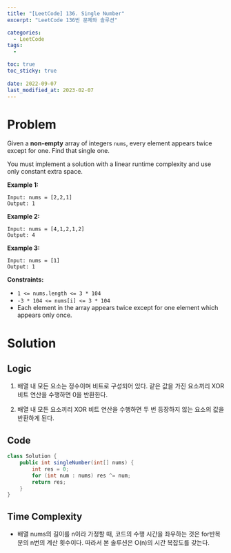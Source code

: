 ```yaml
---
title: "[LeetCode] 136. Single Number"
excerpt: "LeetCode 136번 문제와 솔루션"

categories:
  - LeetCode
tags:
  - 

toc: true
toc_sticky: true
 
date: 2022-09-07
last_modified_at: 2023-02-07
---
```

# **Problem**
Given a **non-empty** array of integers `nums`, every element appears twice except for one. Find that single one.

You must implement a solution with a linear runtime complexity and use only constant extra space.

**Example 1:**
```
Input: nums = [2,2,1]
Output: 1
```
**Example 2:**
```
Input: nums = [4,1,2,1,2]
Output: 4
```
**Example 3:**
```
Input: nums = [1]
Output: 1
```
**Constraints:**
- `1 <= nums.length <= 3 * 104`
- `-3 * 104 <= nums[i] <= 3 * 104`
- Each element in the array appears twice except for one element which appears only once.

# **Solution**
## **Logic**
1. 배열 내 모든 요소는 정수이며 비트로 구성되어 있다. 같은 값을 가진 요소끼리 XOR 비트 연산을 수행하면 0을 반환한다.

2. 배열 내 모든 요소끼리 XOR 비트 연산을 수행하면 두 번 등장하지 않는 요소의 값을 반환하게 된다.
## **Code**
```java
class Solution {
    public int singleNumber(int[] nums) {
        int res = 0;
        for (int num : nums) res ^= num;
        return res;
    }
}
```
## **Time Complexity**
- 배열 nums의 길이를 n이라 가정할 때, 코드의 수행 시간을 좌우하는 것은 for반복문의 n번의 계산 횟수이다. 따라서 본 솔루션은 O(n)의 시간 복잡도를 갖는다.